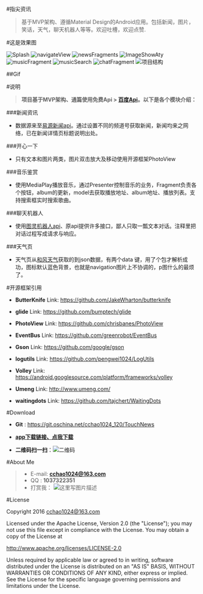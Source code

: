 #指尖资讯

> 基于MVP架构、遵循Material Design的Android应用。包括新闻，图片，笑话，天气，聊天机器人等等。欢迎吐槽，欢迎点赞. 

#这是效果图


![Splash](http://img.blog.csdn.net/20160517153223672) ![navigateView](http://img.blog.csdn.net/20160517152740944) ![newsFragments](http://img.blog.csdn.net/20160517154123285) ![ImageShowAty](http://img.blog.csdn.net/20160517153649284) ![musicFragment](http://img.blog.csdn.net/20160517153327998) ![musicSearch](http://img.blog.csdn.net/20160517153345657) ![chatFragment](http://img.blog.csdn.net/20160517153359452) ![项目结构](http://img.blog.csdn.net/20160517120012181)

##Gif

#说明

> **项目基于MVP架构、通篇使用免费Api > [百度Api](http://apistore.baidu.com/)。以下是各个模块介绍：**

###新闻资讯

- 数据源来至[易源新闻api](http://apistore.baidu.com/apiworks/servicedetail/688.html)。通过设置不同的频道号获取新闻，新闻均来之网络，已在新闻详情页标题说明出处。

###开心一下

- 只有文本和图片两类，图片双击放大及移动使用开源框架PhotoView

###音乐鉴赏

- 使用MediaPlay播放音乐，通过Presenter控制音乐的业务，Fragment负责各个按钮，album的更新，model去获取播放地址、album地址、播放列表。支持搜索框实时搜索歌曲。

###聊天机器人

- 使用[图灵机器人api](http://www.tuling123.com)、原api提供许多接口，鄙人只取一瓢文本对话。注释里把对话过程写成请求与响应。

###天气页

- 天气页从[和风天气](http://www.heweather.com/)获取的到json数据，有两个data 键，用了个包才解析成功，图标默认蓝色背景，也就是navigation图片上不协调的，p图什么的最烦了。

#开源框架引用


- **ButterKnife**
Link: https://github.com/JakeWharton/butterknife

- **glide**
Link: https://github.com/bumptech/glide

- **PhotoView**
Link: https://github.com/chrisbanes/PhotoView

- **EventBus**
Link: https://github.com/greenrobot/EventBus

- **Gson**
Link: https://github.com/google/gson

- **logutils**
Link: https://github.com/pengwei1024/LogUtils

- **Volley**
Link: https://android.googlesource.com/platform/frameworks/volley

- **Umeng**
Link: http://www.umeng.com/

- **waitingdots**
Link: https://github.com/tajchert/WaitingDots

#Download

- **Git** :  https://git.oschina.net/cchao1024_120/TouchNews

- **[app下载链接、点我下载](https://www.pgyer.com/touchnews)**

- **二维码扫一扫**：![二维码](http://img.blog.csdn.net/20160517165411722)

#About Me

> - E-mail: **cchao1024@163.com**
> - QQ : **1037322351**
> - 打赏我：
![这里写图片描述](http://img.blog.csdn.net/20160517173055763)


#License

Copyright 2016 cchao1024@163.com

Licensed under the Apache License, Version 2.0 (the "License"); you may not use this file except in compliance with the License. You may obtain a copy of the License at

http://www.apache.org/licenses/LICENSE-2.0

Unless required by applicable law or agreed to in writing, software distributed under the License is distributed on an "AS IS" BASIS, WITHOUT WARRANTIES OR CONDITIONS OF ANY KIND, either express or implied. See the License for the specific language governing permissions and limitations under the License.



